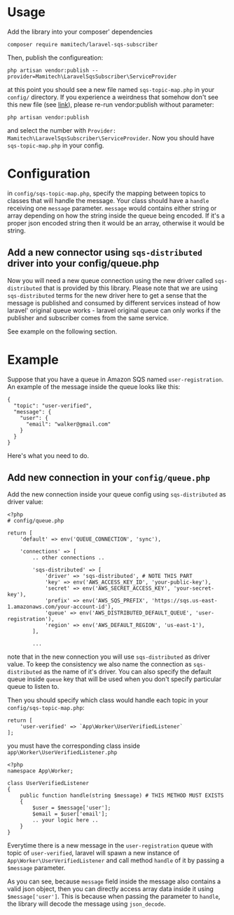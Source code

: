 # Usage

Add the library into your composer' dependencies

```
composer require mamitech/laravel-sqs-subscriber
```

Then, publish the configureation:

```
php artisan vendor:publish --provider=Mamitech\LaravelSqsSubscriber\ServiceProvider
```

at this point you should see a new file named `sqs-topic-map.php` in your `config/` directory. If you
experience a weirdness that somehow don't see this new file (see [link](https://codeburst.io/if-vendor-publish-doesnt-work-laravel-ca889198f828)), 
please re-run vendor:publish without parameter:

```
php artisan vendor:publish
```

and select the number with `Provider: Mamitech\LaravelSqsSubscriber\ServiceProvider`. Now you should have `sqs-topic-map.php` in your config.

# Configuration

in `config/sqs-topic-map.php`, specify the mapping between topics to classes that will handle the message.
Your class should have a `handle` receiving one `message` parameter. `message` would contains either string
or array depending on how the string inside the queue being encoded. If it's a proper json encoded string
then it would be an array, otherwise it would be string.

## Add a new connector using `sqs-distributed` driver into your config/queue.php

Now you will need a new queue connection using the new driver called `sqs-distributed` that is provided by
this library. Please note that we are using `sqs-distributed` terms for the new driver here to get a sense
that the message is published and consumed by different services instead of how laravel' original queue
works - laravel original queue can only works if the publisher and subscriber comes from the same service.

See example on the following section.

# Example

Suppose that you have a queue in Amazon SQS named `user-registration`. An example of the message inside the queue
looks like this:

```
{
  "topic": "user-verified",
  "message": {
    "user": {
      "email": "walker@gmail.com"
    }
  }
}
```

Here's what you need to do.

## Add new connection in your `config/queue.php`

Add the new connection inside your queue config using `sqs-distributed` as driver value:

```
<?php
# config/queue.php

return [
    'default' => env('QUEUE_CONNECTION', 'sync'),

    'connections' => [
        .. other connections ..

        'sqs-distributed' => [
            'driver' => 'sqs-distributed', # NOTE THIS PART
            'key' => env('AWS_ACCESS_KEY_ID', 'your-public-key'),
            'secret' => env('AWS_SECRET_ACCESS_KEY', 'your-secret-key'),
            'prefix' => env('AWS_SQS_PREFIX', 'https://sqs.us-east-1.amazonaws.com/your-account-id'),
            'queue' => env('AWS_DISTRIBUTED_DEFAULT_QUEUE', 'user-registration'),
            'region' => env('AWS_DEFAULT_REGION', 'us-east-1'),
        ],

        ...
```

note that in the new connection you will use `sqs-distributed` as driver value. To keep the consistency
we also name the connection as `sqs-distributed` as the name of it's driver. You can also
specify the default queue inside `queue` key that will be used when you don't specify particular
queue to listen to.

Then you should specify which class would handle each topic in your `config/sqs-topic-map.php`:

```
return [
    'user-verified' => `App\Worker\UserVerifiedListener`
];
```

you must have the corresponding class inside `app\Worker\UserVerifiedListener.php`

```
<?php
namespace App\Worker;

class UserVerifiedListener
{
    public function handle(string $message) # THIS METHOD MUST EXISTS
    {
        $user = $message['user'];
        $email = $user['email'];
        .. your logic here ..
    }
}
```

Everytime there is a new message in the `user-registration` queue with topic of `user-verified`,
laravel will spawn a new instance of `App\Worker\UserVerifiedListener` and call method `handle`
of it by passing a `$message` parameter.

As you can see, because `message` field inside the message also contains a valid json object, then you can
directly access array data inside it using `$message['user']`. This is because when passing the parameter
to `handle`, the library will decode the message using `json_decode`.